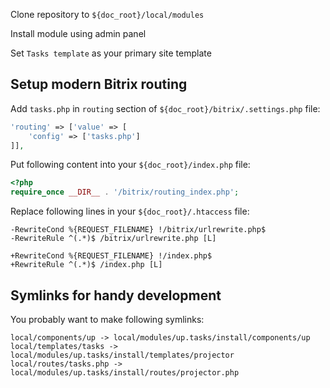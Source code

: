 Clone repository to `${doc_root}/local/modules`

Install module using admin panel

Set `Tasks template` as your primary site template

## Setup modern Bitrix routing

Add `tasks.php` in `routing` section of `${doc_root}/bitrix/.settings.php` file:

```php
'routing' => ['value' => [
	'config' => ['tasks.php']
]],
```

Put following content into your `${doc_root}/index.php` file:

```php
<?php
require_once __DIR__ . '/bitrix/routing_index.php';
```

Replace following lines in your `${doc_root}/.htaccess` file:

```
-RewriteCond %{REQUEST_FILENAME} !/bitrix/urlrewrite.php$
-RewriteRule ^(.*)$ /bitrix/urlrewrite.php [L]

+RewriteCond %{REQUEST_FILENAME} !/index.php$
+RewriteRule ^(.*)$ /index.php [L]
```

## Symlinks for handy development

You probably want to make following symlinks:

```
local/components/up -> local/modules/up.tasks/install/components/up
local/templates/tasks -> local/modules/up.tasks/install/templates/projector
local/routes/tasks.php -> local/modules/up.tasks/install/routes/projector.php
```
